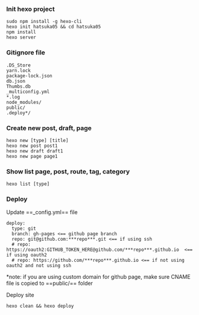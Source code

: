 ### Init hexo project

```shell
sudo npm install -g hexo-cli
hexo init hatsuka05 && cd hatsuka05
npm install
hexo server
```

### Gitignore file

```
.DS_Store
yarn.lock
package-lock.json
db.json
Thumbs.db
_multiconfig.yml
*.log
node_modules/
public/
.deploy*/
```

### Create new post, draft, page

```shell
hexo new [type] [title]
hexo new post post1
hexo new draft draft1
hexo new page page1
```

### Show list page, post, route, tag, category

```shell
hexo list [type]
```

### Deploy

Update ==\_config.yml== file

```
deploy:
  type: git
  branch: gh-pages <== github page branch
  repo: git@github.com:***repo***.git <== if using ssh
  # repo: https://oauth2:GITHUB_TOKEN_HERE@github.com/***repo***.github.io  <== if using oauth2
  # repo: https://github.com/***repo***.github.io <== if not using oauth2 and not using ssh
```

\*note: if you are using custom domain for github page, make sure CNAME file is copied to ==public/== folder

Deploy site

```shell
hexo clean && hexo deploy
```
